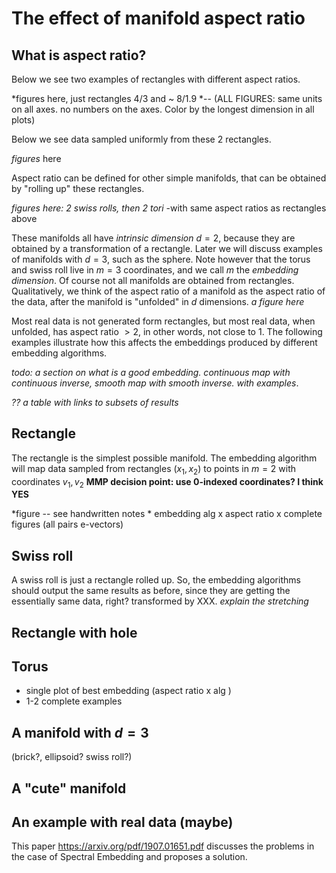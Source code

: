 The effect of manifold aspect ratio
=====================================

What is aspect ratio? 
---------------------
Below we see two examples of rectangles with different aspect ratios. 

*figures here, just rectangles 4/3 and ~ 8/1.9 *-- (ALL FIGURES: same units on all axes. no numbers on the axes. Color by the longest dimension in all plots)

Below we see data sampled uniformly from these 2 rectangles.

*figures* here

Aspect ratio can be defined for other simple manifolds, that can be obtained by "rolling up" these rectangles. 

*figures here: 2 swiss rolls, then 2 tori*  -with same aspect ratios as rectangles above

These manifolds all have *intrinsic dimension* $d=2$, because they are obtained by a transformation of a rectangle. Later we will discuss examples of manifolds with $d=3$, such as the sphere. Note however that the torus and swiss roll live in $m=3$ coordinates, and we call $m$ the *embedding dimension*. Of course not all manifolds are obtained from rectangles. Qualitatively, we think of the aspect ratio of a manifold as the aspect ratio of the data, after the manifold is "unfolded" in $d$ dimensions. *a figure here*

Most real data is not generated form rectangles, but most real data, when unfolded, has aspect ratio $>2$, in other words, not close to 1. The following examples illustrate how this affects the embeddings produced by different embedding algorithms. 

*todo: a section on what is a good embedding. continuous map with continuous inverse, smooth map with smooth inverse. with examples*.

*?? a table with links to subsets of results*

Rectangle
---------

The rectangle is the simplest possible manifold. The embedding algorithm will map data sampled from rectangles $(x_1,x_2)$ to points in $m=2$ with coordinates $v_1,v_2$ **MMP decision point: use 0-indexed coordinates? I think YES**

*figure -- see handwritten notes *  embedding alg x aspect ratio x complete figures (all pairs e-vectors) 

Swiss roll
----------
A swiss roll is just a rectangle rolled up. So, the embedding algorithms should output the same results as before, since they are getting the essentially same data, right? transformed by XXX. *explain the stretching*

Rectangle with hole
-------------------

Torus
-----


+ single plot of best embedding (aspect ratio x alg )
+ 1-2 complete examples

A manifold with $d=3$ 
---------------------
(brick?, ellipsoid? swiss roll?)

A "cute" manifold
------------------

An example with real data (maybe)
---------------------------------

This paper https://arxiv.org/pdf/1907.01651.pdf discusses the problems in the case of Spectral Embedding and proposes a solution. 




